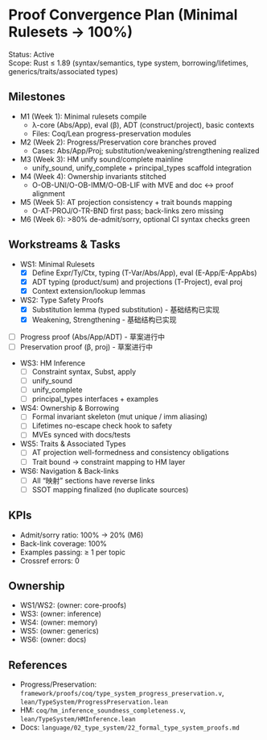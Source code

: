 # Proof Convergence Plan (Minimal Rulesets → 100%)

Status: Active  
Scope: Rust ≤ 1.89 (syntax/semantics, type system, borrowing/lifetimes, generics/traits/associated types)

## Milestones

- M1 (Week 1): Minimal rulesets compile
  - λ-core (Abs/App), eval (β), ADT (construct/project), basic contexts
  - Files: Coq/Lean progress-preservation modules
- M2 (Week 2): Progress/Preservation core branches proved
  - Cases: Abs/App/Proj; substitution/weakening/strengthening realized
- M3 (Week 3): HM unify sound/complete mainline
  - unify_sound, unify_complete + principal_types scaffold integration
- M4 (Week 4): Ownership invariants stitched
  - O-OB-UNI/O-OB-IMM/O-OB-LIF with MVE and doc ↔ proof alignment
- M5 (Week 5): AT projection consistency + trait bounds mapping
  - O-AT-PROJ/O-TR-BND first pass; back-links zero missing
- M6 (Week 6): >80% de-admit/sorry, optional CI syntax checks green

## Workstreams & Tasks

- WS1: Minimal Rulesets
  - [x] Define Expr/Ty/Ctx, typing (T-Var/Abs/App), eval (E-App/E-AppAbs)
  - [x] ADT typing (product/sum) and projections (T-Project), eval proj
  - [x] Context extension/lookup lemmas
- WS2: Type Safety Proofs
  - [x] Substitution lemma (typed substitution) - 基础结构已实现
  - [x] Weakening, Strengthening - 基础结构已实现
- [ ] Progress proof (Abs/App/ADT) - 草案进行中
- [ ] Preservation proof (β, proj) - 草案进行中
- WS3: HM Inference
  - [ ] Constraint syntax, Subst, apply  
  - [ ] unify_sound  
  - [ ] unify_complete  
  - [ ] principal_types interfaces + examples
- WS4: Ownership & Borrowing
  - [ ] Formal invariant skeleton (mut unique / imm aliasing)  
  - [ ] Lifetimes no-escape check hook to safety
  - [ ] MVEs synced with docs/tests
- WS5: Traits & Associated Types
  - [ ] AT projection well-formedness and consistency obligations  
  - [ ] Trait bound → constraint mapping to HM layer
- WS6: Navigation & Back-links
  - [ ] All “映射” sections have reverse links  
  - [ ] SSOT mapping finalized (no duplicate sources)

## KPIs

- Admit/sorry ratio: 100% → 20% (M6)  
- Back-link coverage: 100%  
- Examples passing: ≥ 1 per topic  
- Crossref errors: 0  

## Ownership

- WS1/WS2: (owner: core-proofs)  
- WS3: (owner: inference)  
- WS4: (owner: memory)  
- WS5: (owner: generics)  
- WS6: (owner: docs)

## References

- Progress/Preservation: `framework/proofs/coq/type_system_progress_preservation.v`, `lean/TypeSystem/ProgressPreservation.lean`  
- HM: `coq/hm_inference_soundness_completeness.v`, `lean/TypeSystem/HMInference.lean`  
- Docs: `language/02_type_system/22_formal_type_system_proofs.md`
